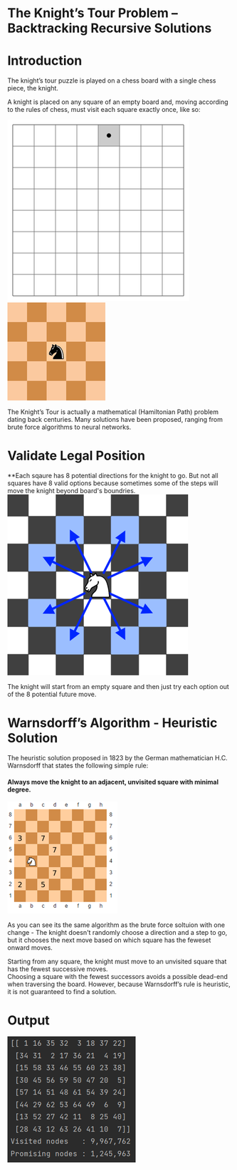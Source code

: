 # The Knight’s Tour Problem – Backtracking Recursive Solutions

# Introduction

The knight’s tour puzzle is played on a chess board with a single chess piece, the knight. 

A knight is placed on any square of an empty board and, moving according to the rules of chess, must visit each square exactly once, like so:

![example of a knight tour](./images/Knight's_tour_anim_2.gif) ![another example](./images/Knights-Tour-Animation.gif)

The Knight’s Tour is actually a mathematical (Hamiltonian Path) problem dating back centuries.  Many solutions have 
been proposed, ranging from brute force algorithms to neural networks.


# Validate Legal Position

**Each sqaure has 8 potential directions for the knight to go.
But not all squares have 8 valid options because sometimes some of the steps will move the knight beyond board's boundries.
![knight rules](./images/knight_rules.png)

The knight will start from an empty square and then just try each option out of the 8 potential future move.

  # Warnsdorff’s Algorithm - Heuristic Solution
  
  The heuristic solution proposed in 1823 by the German mathematician H.C. Warnsdorff that states the following simple rule: 
#### Always move the knight to an adjacent, unvisited square with minimal degree.
  ![huristic solution](./images/huristic2.png)
 
As you can see its the same algorithm as the brute force soltuion with one change - The knight doesn't randomly choose a direction and a step to go, but it chooses the next move based on which square has the feweset onward moves.
  
Starting from any square, the knight must move to an unvisited square that has the fewest successive moves.  
Choosing a square with the fewest successors avoids a possible dead-end when traversing the board.  However, 
because Warnsdorff’s rule is heuristic, it is not guaranteed to find a solution.


# Output
![output](./images/output.PNG)

